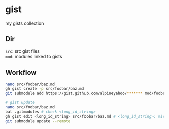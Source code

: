 # gist
my gists collection
## Dir
`src`: src gist files  
`mod`: modules linked to gists  

## Workflow
```bash
nano src/foobar/baz.md
gh gist create -p src/foobar/baz.md
git submodule add https://gist.github.com/alpineyahoo/******* mod/foobar/bar.md

# gist update
nano src/foobar/baz.md
bat .gitmodules # check <long_id_string>
gh gist edit <long_id_string> src/foobar/baz.md # <long_id_string>: mirror gist of src/foobar/baz.md
git submodule update --remote
```
